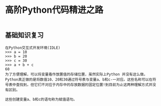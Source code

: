 # 高阶Python代码精进之路
```text

```

## 基础知识复习
```text
在Python交互式开发环境(IDLE)
>>> a = 10
>>> b = 20
>>> c = 30
>>> a + b + c
60
为了方便理解，可以将变量看作放置值的存储位置，虽然实际上Python 并没有这么做。
Python真正做的是将数值10、20和30通过符号表与变量a、b和c-一对应。这些名称可以在符号表中查找到，但它们不对应于内存中的存放数据的固定位置!到目前为止这两种理解方式并没有区别。

这些创建变量a、b和c的语句称为赋值语句。




```
